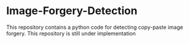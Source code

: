 # Image-Forgery-Detection
This repository contains a python code for detecting copy-paste image forgery.
This repository is still under implementation
